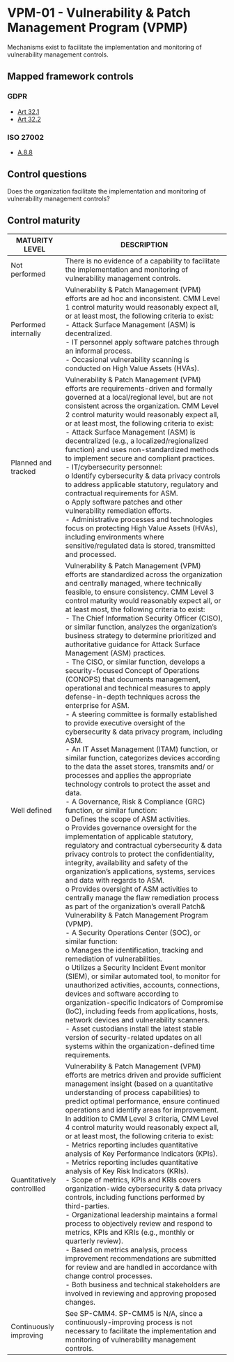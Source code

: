 # VPM-01 - Vulnerability & Patch Management Program (VPMP)
Mechanisms exist to facilitate the implementation and monitoring of vulnerability management controls.
## Mapped framework controls
### GDPR
- [Art 32.1](../gdpr/art32.md#Article-321)
- [Art 32.2](../gdpr/art32.md#Article-322)
### ISO 27002
- [A.8.8](../iso27002/a-8.md#a88)
## Control questions
Does the organization facilitate the implementation and monitoring of vulnerability management controls?
## Control maturity
|       MATURITY LEVEL       |                                                                                                                                                                                                                                                                                                                                                                                                                                                                                                                                                                                                                                                                                                                                                                                                                                                                                                                                                                                                                                                                                                                                                                                       DESCRIPTION                                                                                                                                                                                                                                                                                                                                                                                                                                                                                                                                                                                                                                                                                                                                                                                                                                                                                                                                                                                                                                                                                                                                                                                       |
|----------------------------|-----------------------------------------------------------------------------------------------------------------------------------------------------------------------------------------------------------------------------------------------------------------------------------------------------------------------------------------------------------------------------------------------------------------------------------------------------------------------------------------------------------------------------------------------------------------------------------------------------------------------------------------------------------------------------------------------------------------------------------------------------------------------------------------------------------------------------------------------------------------------------------------------------------------------------------------------------------------------------------------------------------------------------------------------------------------------------------------------------------------------------------------------------------------------------------------------------------------------------------------------------------------------------------------------------------------------------------------------------------------------------------------------------------------------------------------------------------------------------------------------------------------------------------------------------------------------------------------------------------------------------------------------------------------------------------------------------------------------------------------------------------------------------------------------------------------------------------------------------------------------------------------------------------------------------------------------------------------------------------------------------------------------------------------------------------------------------------------------------------------------------------------------------------------------------------------------------------------------------------------------------------------------------------------------------------------------------------------------------------------------------------------|
| Not performed              | There is no evidence of a capability to facilitate the implementation and monitoring of vulnerability management controls.                                                                                                                                                                                                                                                                                                                                                                                                                                                                                                                                                                                                                                                                                                                                                                                                                                                                                                                                                                                                                                                                                                                                                                                                                                                                                                                                                                                                                                                                                                                                                                                                                                                                                                                                                                                                                                                                                                                                                                                                                                                                                                                                                                                                                                                              |
| Performed internally       | Vulnerability & Patch Management (VPM) efforts are ad hoc and inconsistent. CMM Level 1 control maturity would reasonably expect all, or at least most, the following criteria to exist:<br>- Attack Surface Management (ASM) is decentralized.<br>- IT personnel apply software patches through an informal process.<br>- Occasional vulnerability scanning is conducted on High Value Assets (HVAs).                                                                                                                                                                                                                                                                                                                                                                                                                                                                                                                                                                                                                                                                                                                                                                                                                                                                                                                                                                                                                                                                                                                                                                                                                                                                                                                                                                                                                                                                                                                                                                                                                                                                                                                                                                                                                                                                                                                                                                                  |
| Planned and tracked        | Vulnerability & Patch Management (VPM) efforts are requirements-driven and formally governed at a local/regional level, but are not consistent across the organization. CMM Level 2 control maturity would reasonably expect all, or at least most, the following criteria to exist:<br>- Attack Surface Management (ASM) is decentralized (e.g., a localized/regionalized function) and uses non-standardized methods to implement secure and compliant practices.<br>- IT/cybersecurity personnel:<br>o	Identify cybersecurity & data privacy controls to address applicable statutory, regulatory and contractual requirements for ASM.<br>o	Apply software patches and other vulnerability remediation efforts.<br>- Administrative processes and technologies focus on protecting High Value Assets (HVAs), including environments where sensitive/regulated data is stored, transmitted and processed.                                                                                                                                                                                                                                                                                                                                                                                                                                                                                                                                                                                                                                                                                                                                                                                                                                                                                                                                                                                                                                                                                                                                                                                                                                                                                                                                                                                                                                                                              |
| Well defined               | Vulnerability & Patch Management (VPM) efforts are standardized across the organization and centrally managed, where technically feasible, to ensure consistency. CMM Level 3 control maturity would reasonably expect all, or at least most, the following criteria to exist:<br>- The Chief Information Security Officer (CISO), or similar function, analyzes the organization’s business strategy to determine prioritized and authoritative guidance for Attack Surface Management (ASM) practices.<br>- The CISO, or similar function, develops a security-focused Concept of Operations (CONOPS) that documents management, operational and technical measures to apply defense-in-depth techniques across the enterprise for ASM.<br>- A steering committee is formally established to provide executive oversight of the cybersecurity & data privacy program, including ASM. <br>- An IT Asset Management (ITAM) function, or similar function, categorizes devices according to the data the asset stores, transmits and/ or processes and applies the appropriate technology controls to protect the asset and data.<br>- A Governance, Risk & Compliance (GRC) function, or similar function:<br>o	Defines the scope of ASM activities.<br>o	Provides governance oversight for the implementation of applicable statutory, regulatory and contractual cybersecurity & data privacy controls to protect the confidentiality, integrity, availability and safety of the organization’s applications, systems, services and data with regards to ASM.<br>o	Provides oversight of ASM activities to centrally manage the flaw remediation process as part of the organization’s overall Patch& Vulnerability & Patch Management Program (VPMP). <br>- A Security Operations Center (SOC), or similar function:<br>o	Manages the identification, tracking and remediation of vulnerabilities.<br>o	Utilizes a Security Incident Event monitor (SIEM), or similar automated tool, to monitor for unauthorized activities, accounts, connections, devices and software according to organization-specific Indicators of Compromise (IoC), including feeds from applications, hosts, network devices and vulnerability scanners.<br>- Asset custodians install the latest stable version of security-related updates on all systems within the organization-defined time requirements.  |
| Quantitatively controllled | Vulnerability & Patch Management (VPM) efforts are metrics driven and provide sufficient management insight (based on a quantitative understanding of process capabilities) to predict optimal performance, ensure continued operations and identify areas for improvement. In addition to CMM Level 3 criteria, CMM Level 4 control maturity would reasonably expect all, or at least most, the following criteria to exist:<br>- 	Metrics reporting includes quantitative analysis of Key Performance Indicators (KPIs).<br>- 	Metrics reporting includes quantitative analysis of Key Risk Indicators (KRIs).<br>- 	Scope of metrics, KPIs and KRIs covers organization-wide cybersecurity & data privacy controls, including functions performed by third-parties.<br>- 	Organizational leadership maintains a formal process to objectively review and respond to metrics, KPIs and KRIs (e.g., monthly or quarterly review).<br>- 	Based on metrics analysis, process improvement recommendations are submitted for review and are handled in accordance with change control processes.<br>- 	Both business and technical stakeholders are involved in reviewing and approving proposed changes.                                                                                                                                                                                                                                                                                                                                                                                                                                                                                                                                                                                                                                                                                                                                                                                                                                                                                                                                                                                                                                                                                                                                                                                        |
| Continuously improving     | See SP-CMM4. SP-CMM5 is N/A, since a continuously-improving process is not necessary to facilitate the implementation and monitoring of vulnerability management controls.                                                                                                                                                                                                                                                                                                                                                                                                                                                                                                                                                                                                                                                                                                                                                                                                                                                                                                                                                                                                                                                                                                                                                                                                                                                                                                                                                                                                                                                                                                                                                                                                                                                                                                                                                                                                                                                                                                                                                                                                                                                                                                                                                                                                              |
